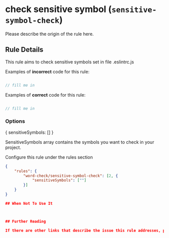 # check sensitive symbol (`sensitive-symbol-check`)

Please describe the origin of the rule here.

## Rule Details

This rule aims to check sensitive symbols set in file .eslintrc.js  

Examples of **incorrect** code for this rule:

```js

// fill me in

```

Examples of **correct** code for this rule:

```js

// fill me in

```

### Options

{
  sensitiveSymbols: []
}

SensitiveSymbols array contains the symbols you want to check in your project.

Configure this rule under the rules section

```json
{
    "rules": {
        "word-check/sensitive-symbol-check": [2, {
            "sensitiveSymbols": [""]
        }]
    }
}

## When Not To Use It



## Further Reading

If there are other links that describe the issue this rule addresses, please include them here in a bulleted list.
